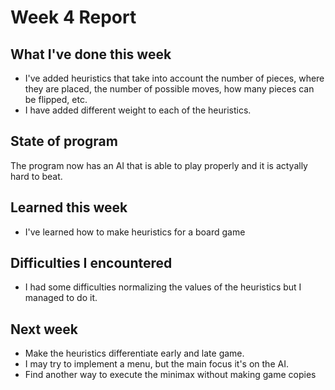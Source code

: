 # Week 4 Report

## What I've done this week

- I've added heuristics that take into account the number of pieces, where they are placed, the number of possible moves, how many pieces can be flipped, etc.
- I have added different weight to each of the heuristics.

## State of program

The program now has an AI that is able to play properly and it is actyally hard to beat.

## Learned this week

- I've learned how to make heuristics for a board game

## Difficulties I encountered

- I had some difficulties normalizing the values of the heuristics but I managed to do it.

## Next week

- Make the heuristics differentiate early and late game.
- I may try to implement a menu, but the main focus it's on the AI.
- Find another way to execute the minimax without making game copies
